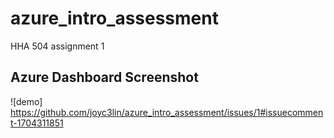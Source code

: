 # azure_intro_assessment
HHA 504 assignment 1 

## Azure Dashboard Screenshot
![demo] https://github.com/joyc3lin/azure_intro_assessment/issues/1#issuecomment-1704311851
